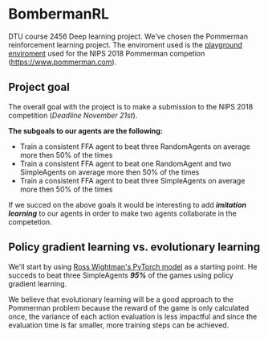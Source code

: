 # BombermanRL
DTU course 2456 Deep learning project. 
We've chosen the Pommerman reinforcement learning project. The enviroment used is the [playground enviroment](https://github.com/MultiAgentLearning/playground) used for the NIPS 2018 Pommerman competion (<https://www.pommerman.com>).

## Project goal
The overall goal with the project is to make a submission to the NIPS 2018 competition (*Deadline November 21st*).

**The subgoals to our agents are the following:**
  - Train a consistent FFA agent to beat three RandomAgents on average more then 50% of the times
  - Train a consistent FFA agent to beat one RandomAgent and two SimpleAgents on average more then 50% of the times
  - Train a consistent FFA agent to beat three SimpleAgents on average more then 50% of the times
  
 If we succed on the above goals it would be interesting to add **_imitation learning_** to our agents in order to make two agents collaborate in the competetion. 
  
## Policy gradient learning vs. evolutionary learning
We'll start by using [Ross Wightman's PyTorch model](https://github.com/rwightman/pytorch-pommerman-rl) as a starting point. He succeds to beat three SimpleAgents **_95%_** of the games using policy gradient learning. 

We believe that evolutionary learning will be a good approach to the Pommerman problem because the reward of the game is only calculated once, the variance of each action evaluation is less impactful and since the evaluation time is far smaller, more training steps can be achieved.
